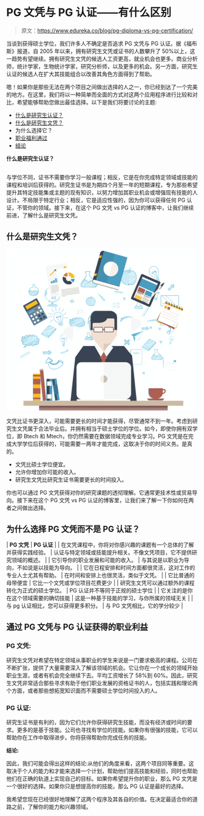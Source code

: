 # PG 文凭与 PG 认证——有什么区别

> 原文：<https://www.edureka.co/blog/pg-diploma-vs-pg-certification/>

当谈到获得硕士学位，我们许多人不确定是否追求 PG 文凭与 PG 认证。据《福布斯》报道，自 2005 年以来，拥有研究生文凭或证书的人数攀升了 50%以上，这一趋势有望继续。拥有研究生文凭的候选人工资更高，就业机会也更多。商业分析师，统计学家，生物统计学家，研究分析师，以及更多的机会。另一方面，研究生认证的候选人在扩大其技能组合以改善其角色方面得到了帮助。

嗯！如果你是那些无法在两个项目之间做出选择的人之一，你已经到达了一个完美的地方。在这里，我们将以一种简单而全面的方式对这两个应用程序进行比较和对比，希望能够帮助您做出最佳选择。以下是我们将要讨论的主题:

*   [什么是研究生认证？](#What-is-Postgraduate-certification?)
*   [什么是研究生文凭？](#What-is-Postgraduate-Diploma?)
*   为什么选择它？
*   [职业福利通过](#Career-benefits-through)
*   [结论](#Conclusion)

**什么是研究生认证？**

## 

与学位不同，证书不需要你学习一般课程；相反，它是在你完成特定领域或技能的课程和培训后获得的。研究生证书是为期四个月至一年的短期课程，专为那些希望提升其特定技能集或主题的现有知识，以努力增加其职业机会或增强现有技能的人设计。不局限于特定行业；相反，它是适应性强的，因为你可以获得任何 PG 认证，不管你的领域。接下来，在这个 PG 文凭 vs PG 认证的博客中，让我们继续前进，了解什么是研究生文凭。

## **什么是研究生文凭？**

![What is PG Diploma - PG Diploma vs PG Certification - Edureka](img/4b6834596ba15a562c417073dd20cb86.png)

文凭比证书更深入，可能需要更长的时间才能获得，尽管通常不到一年。考虑到研究生文凭属于合法毕业后。并拥有相当于硕士学位的学位。如今，即使你拥有双学位，即 Btech 和 Mtech，你仍然需要在数据领域完成专业学习。PG 文凭是在完成大学学位后获得的，可能需要一两年才能完成，这取决于你的时间义务。是真的。

*   文凭比硕士学位便宜。
*   允许你增加你可能的收入。
*   研究生文凭比研究生证书需要更长的时间投入。

你也可以通过 PG 文凭获得对你的研究课题的透彻理解。它通常更技术性或贸易导向。接下来在这个 PG 文凭 vs PG 认证的博客里，让我们来了解一下你如何在两者之间做出选择。

## 为什么选择 PG 文凭而不是 PG 认证？

| **PG 文凭** | **PG 认证** |
| 在文凭课程中，你将对你感兴趣的课题有一个总体的了解并获得实践经验。 | 认证与特定领域或技能提升相关。不像文凭项目，它不提供研究领域的概述。 |
| 它引导你的职业发展和可能的收入。 | 与其说是以职业为导向，不如说是以技能为导向。 |
| 它在日程安排和时间方面都很灵活，这对工作的专业人士尤其有帮助。 | 在时间和安排上也很灵活，类似于文凭。 |
| 它比普通的母带便宜 | 它比一个文凭或学位项目花费更少 |
| 研究生文凭可以通过额外的课程转化为正式的硕士学位。 | PG 认证并不等同于正规的硕士学位 |
| 它关注的是你在这个领域需要的确切技能 | 这是一种基于技能的学习，与你所属的领域无关 |
| 与 pg 认证相比，您可以获得更多积分。 | 与 PG 文凭相比，它的学分较少 |

## **通过 PG 文凭与 PG 认证获得的职业利益**

### **PG 文凭:**

研究生文凭对希望在特定领域从事职业的学生来说是一门要求极高的课程。公司在不断扩张，提供了大量需要深入了解该领域的机会。它让你在一个成长的领域开始职业生涯，或者有机会完全继续下去。平均工资增长了 58%到 60%。因此，研究生文凭非常适合那些寻求有助于他们职业发展的资格证书的人，包括实践和理论两个方面，或者那些想拓宽知识面而不需要硕士学位时间投入的人。

### **PG 认证:**

研究生证书是有利的，因为它们允许你获得研究生技能，而没有经济或时间的要求。更多的是基于技能。公司也寻找有学位的技能。如果你有很强的技能，它可以帮助你在工作中取得进步。你将获得帮助你完成任务的技能。

**结论:**

因此，我们可能会得出这样的结论:从他们的角度来看，这两个项目同等重要。这取决于个人的能力和才能来选择一个计划，帮助他们提高技能和经验，同时也帮助他们在正确的轨道上实现自己的目标。如果你希望提升你的职业，那么 PG 文凭是一个很好的选择。如果你只是想提高你的技能，那么 PG 认证是最好的选择。

我希望您现在已经很好地理解了这两个程序及其各自的价值。在决定最适合你的道路之前，了解你的能力和兴趣领域。